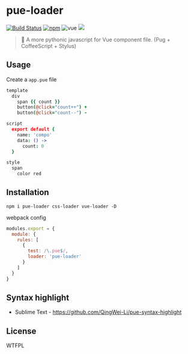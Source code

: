 # pue-loader

[![Build Status](https://img.shields.io/travis/QingWei-Li/pue-loader.svg?style=flat-square)](https://travis-ci.org/QingWei-Li/pue-loader)
[![npm](https://img.shields.io/npm/v/pue-loader.svg?style=flat-square)](https://www.npmjs.com/package/pue-loader)
![vue](https://img.shields.io/badge/vue-2.x-4fc08d.svg?colorA=2c3e50&style=flat-square)
[![](https://img.shields.io/badge/%24-donate-green.svg?style=flat-square)](https://github.com/QingWei-Li/donate)

> 🐍 A more pythonic javascript for Vue component file. (Pug + CoffeeScript + Stylus)


## Usage

Create a `app.pue` file

```coffee
template
  div
    span {{ count }}
    button(@click="count++") +
    button(@click="count--") -

script
  export default {
    name: 'compo'
    data: () ->
      count: 0
  }

style
  span
    color red
```

## Installation
```shell
npm i pue-loader css-loader vue-loader -D
```

webpack config

```javascript
modules.export = {
  module: {
    rules: [
      {
        test: /\.pue$/,
        loader: 'pue-loader'
      }
    ]
  }
}
```

## Syntax highlight

- Sublime Text - https://github.com/QingWei-Li/pue-syntax-highlight

## License
WTFPL
